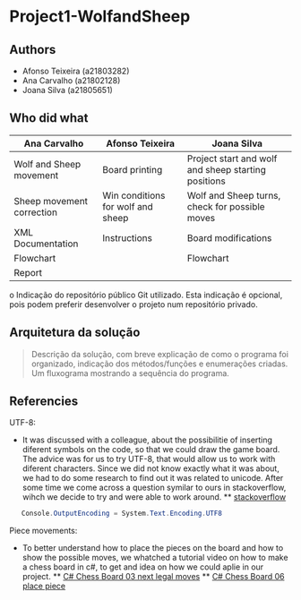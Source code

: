 # Project1-WolfandSheep

## Authors

* Afonso Teixeira (a21803282)
* Ana Carvalho (a21802128)
* Joana Silva (a21805651)

## Who did what
|        Ana Carvalho         |         Afonso Teixeira            |                  Joana Silva                      |
|-----------------------------|------------------------------------|---------------------------------------------------|
|Wolf and Sheep movement      |Board printing                      |Project start and wolf and sheep starting positions|
|Sheep movement correction    |Win conditions for wolf and sheep   |Wolf and Sheep turns, check for possible moves     |
|XML Documentation            |Instructions                        |Board modifications                                |
|Flowchart                    |                                    |Flowchart                                          |
|Report                       |                                    |                                                   |


o	Indicação do repositório público Git utilizado. Esta indicação é opcional, pois podem preferir desenvolver o projeto num repositório privado.

## Arquitetura da solução

>	Descrição da solução, com breve explicação de como o programa foi organizado, indicação dos métodos/funções e enumerações criadas.
>	Um fluxograma mostrando a sequência do programa.

## Referencies

UTF-8:
* It was discussed with a colleague, about the possibilitie of inserting diferent symbols on the code, so that we could draw the game board. The advice was for us to try UTF-8, that would allow us to work with diferent characters. Since we did not know exactly what it was about, we had to do some research to find out it was related to unicode. After some time we come across a question symilar to ours in stackoverflow, wihch we decide to try and were able to work around. 
** [stackoverflow](https://stackoverflow.com/questions/5750203/how-to-write-unicode-characters-to-the-console)
```csharp
   Console.OutputEncoding = System.Text.Encoding.UTF8
```

Piece movements:
* To better understand how to place the pieces on the board and how to show the possible moves, we whatched a tutorial video on how to make a chess board in c#, to get and idea on how we could aplie in our project.
** [C# Chess Board 03 next legal moves](https://www.youtube.com/watch?v=iV9hBTi-QB8&list=PLhPyEFL5u-i0YDRW6FLMd1PavZp9RcYdF&index=3)
** [C# Chess Board 06 place piece](https://www.youtube.com/watch?v=qV1ib7dfXvk&list=PLhPyEFL5u-i0YDRW6FLMd1PavZp9RcYdF&index=6)

